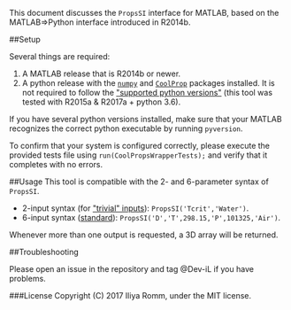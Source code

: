 This document discusses the `PropsSI` interface for MATLAB, based on the MATLAB⇒Python interface introduced in R2014b.

##Setup

Several things are required:
 1. A MATLAB release that is R2014b or newer.
 2. A python release with the [`numpy`](https://pypi.python.org/pypi/numpy) and [`CoolProp`](http://www.coolprop.org/coolprop/wrappers/Python/index.html) packages installed.
 It is not required to follow the ["supported python versions"](https://www.mathworks.com/help/matlab/matlab_external/system-requirements-for-matlab-engine-for-python.html#buijfe8) (this tool was tested with R2015a & R2017a + python 3.6).

If you have several python versions installed, make sure that your MATLAB recognizes the correct python executable by running `pyversion`.

To confirm that your system is configured correctly, please execute the provided tests file using `run(CoolPropsWrapperTests);` and verify that it completes with no errors.

##Usage
This tool is compatible with the 2- and 6-parameter syntax of `PropsSI`.

 - 2-input syntax (for ["trivial" inputs](http://www.coolprop.org/coolprop/HighLevelAPI.html#trivial-inputs "i.e. properties that do not depend on the thermodynamic state")):
  `PropsSI('Tcrit','Water')`. 
 - 6-input syntax ([standard](http://www.coolprop.org/coolprop/HighLevelAPI.html#sample-code "Many examples available...")): `PropsSI('D','T',298.15,'P',101325,'Air')`.

Whenever more than one output is requested, a 3D array will be returned.
  
##Troubleshooting

Please open an issue in the repository and tag @Dev-iL if you have problems.

###License
Copyright (C) 2017 Iliya Romm, under the MIT license.